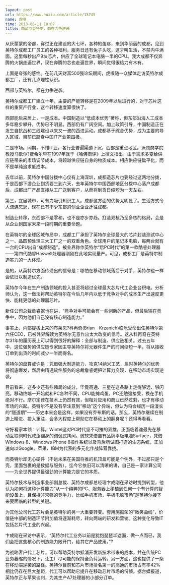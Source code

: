 ```yaml
---
layout: post
url: https://www.huxiu.com/article/15745
name: 虎嗅
time: 2013-06-11 10:07
title: 西部与英特尔，都在力争逆袭
---
```

从灰蒙蒙的帝都，穿过正在建设的大七环，各种的蛋疼，来到华丽丽的成都，见到英特尔成都工厂员工的各种福利，服务日还有兔子头吃，这才叫生活，不禁内牛满面。这里每秒出产9块芯片，供应了全球笔记本电脑一半的CPU。我大成都不仅奔腾的火锅走遍世界，现在奔腾的芯也走遍世界，瞬间觉得很给力有木有。

上面是夸张的感性。在前几天财富500强论坛期间，虎嗅随一众媒体走访英特尔成都工厂，还有几点理性认识。

西部与英特尔，都在力争逆袭。

英特尔成都工厂建立十年，主要的产能转移是在2009年以后进行的，对于芯片这样的重资产行业，这个转移速度算很快了。

西部能后来居上，一是成本。中国制造以“低成本优势”著称，但东部沿海人工成本多年稳步攀升，优势已不明显。西部仍有广阔空间。加上政策引导，中国制造正在发生自抗战和三线建设以来又一波的西进运动。成都基于综合优势，成为主要的导入区域，目前已跻身中国IT产业第四极。

二是市场。同期，不惟IT业，各行业普遍渠道下沉，西部是重点地区。沃顿商学院教授马歇尔?费希尔早在1997年就于《哈佛商评》上撰文指出，由于需求多变给供应链带来的市场调节成本，将超越供应链自身的物质成本。相应供应链扁平化，而不是单纯追求低成本。

去年以前，英特尔中国分拨中心仅有上海深圳，成都造芯片也要经过这两地分拨，于是西部下游企业到货要三到六天，去年英特尔中国西部地区分拨中心落户成都后，成都出厂产品直接从工厂送到客户，从而将到货日缩短为一天左右。

第三，宜居城市，可有力吸引知识工人。成都这方面的优势太明显了。生活方式令人流连忘返，现在已有不少东部的创业企业迁往成都。

制造业转移，东西部不是零和，也不是亦步亦趋。打造双核乃至多核的格局，会是从企业到国家未来一段时期的重要命题。

在英特尔的全球区域布局中，成都工厂承担了英特尔全球最大的芯片封装测试中心之一、晶圆预处理三大工厂之一的双重角色。全球用户的笔记本电脑，每两台就有一台的CPU出自“成都制造”。被业界称作英特尔“后PC时代”的第一款酷睿处理器——第四代酷睿Haswell处理器刚刚在此地实现量产。可见，成都工厂是英特尔制造实力的一大体现。

是的，从英特尔方面传递出的信号是：哪怕在移动领域落后于对手，英特尔也一样会依旧以制造优先。

英特尔今年在生产制造领域的投入甚至将超过全球最大芯片代工企业台积电。分析师认为，这一做法将帮助英特尔在今后几年内以低于竞争对手的成本生产出速度更快、能耗更低的处理器芯片。

新任公司总裁詹睿妮也在讲，“竞争对手可能会有一些创新的产品，但最后输在竞争中，因为他们自己没有核心制造能力。”

事实上，内部提拔上来的布莱恩?科再奇(Brian　Krzanich)临危受命出任英特尔第六任CEO，已被外界解读为英特尔无意作出太大改变的信号。这从科再奇在英特尔31年的履历表上可以得到很好的解释：全部与制造、供应链相关。过去五年中，这位强势的供应链专家因主导英特尔将元器件生产的时间缩短一半，将从接收订单到出货的时间减少一半而得名。

英特尔的盘算或许是：凭借强大制造能力，攻克14纳米工艺，届时英特尔的优势将彻底爆发，然后由精通软件服务的总裁詹睿妮把计算力变现，在移动市场实现逆袭。

目前看来，这多少还有些赌局的成分，毕竟高通、三星在这条路上走得够远、够闪亮。移动终端一开始就和PC各种不同，CPU能摊鸡蛋，PC还勉强接受，换在手机绝对不行。摩尔定律在技术上仍然有效，但相对应用和商业已然过剩，也才有移动市场的兴起。英特尔不是没有早注意到“移动”这个异端，但认为将会经历一段漫长的“隧道期”——历史本来会是这样，如果没有乔布斯的话。那么，英特尔继续在制造上精进、投入重注，会多大程度上帮助它在移动上的翻身呢？还得再看看。

守好看家本领：计算。Wintel这对PC时代坚不可摧的双雄，正面临着谁最先在移动互联网时代咸鱼翻身的调侃式拷问。微软凭借自有品牌平板电脑Surface，凭借Windows 8、Windows Phone 8操作系统以及背后所试图打造的生态系统，正加速向以Google、苹果、IBM为代表的多元化作战阵营靠拢。

而英特尔却无心硬件（不远未来在美国将推的机顶盒可能是个例外，不过那只是个壳，里面包裹的是数据与服务）。迄今它依旧可以清晰的讲，自己是一家计算公司——为全世界提供最强劲的计算能力是它的本质。

英特尔技术与制造事业部副总裁、英特尔成都总经理卞成刚在采访时提到转型，他认为如何将这种计算能力“从一个纯粹的PC、服务器上移植到任何一个有计算的智能设备上，且保持非常强的竞争力，比如手机市场、平板电脑市场”是英特尔接下来要面临的转型的关键。

为其他公司代工芯片会是英特尔的另一大重要转变。套用施振荣的“微笑曲线”，价值链中部的制造环节附加值将逐渐耗尽，转向两端的研发和营销。这种变化导致IT包括芯片代工业的兴起。

卞成刚在采访中表示，“英特尔代工业务以前是犹抱琵琶半遮面，做一点而已，我们会把这些核心的制造能力敞开门，给其它产品使用。”?

为战略客户代工芯片，可以帮助英特尔抵消开发新技术带来的成本，并在传统PC业务萎缩的情况下，让工厂尽可能的保持全负荷运转。另一方面，这也提供了一条在移动端逆袭的路径。英特尔目前和芯片市场排名第一的高通的市场占有率42%相比仍存在巨大差距，代工可以帮助它提升在移动芯片市场的份额。据台媒报道，英特尔正与苹果谈判，为其生产A7处理器的小部分订单。

